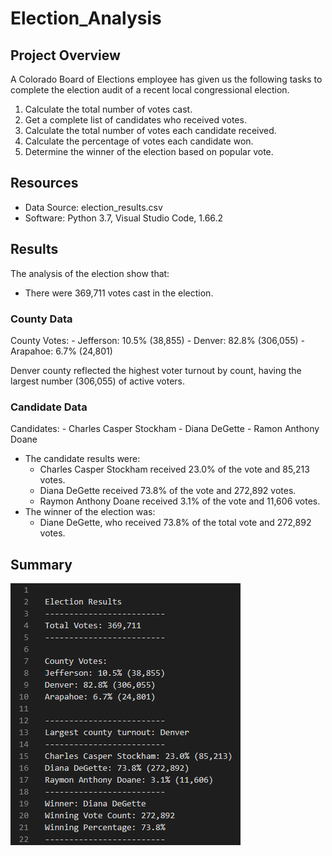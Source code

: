 # Election_Analysis

## Project Overview
A Colorado Board of Elections employee has given us the following tasks to complete the election audit of a recent local congressional election.

1. Calculate the total number of votes cast.
2. Get a complete list of candidates who received votes.
3. Calculate the total number of votes each candidate received.
4. Calculate the percentage of votes each candidate won.
5. Determine the winner of the election based on popular vote.

## Resources
- Data Source: election_results.csv
- Software: Python 3.7, Visual Studio Code, 1.66.2

## Results
The analysis of the election show that:
- There were 369,711 votes cast in the election.

### County Data
County Votes:
    - Jefferson: 10.5% (38,855)
    - Denver: 82.8% (306,055)
    - Arapahoe: 6.7% (24,801)

Denver county reflected the highest voter turnout by count, having the largest number (306,055) of active voters.

### Candidate Data
Candidates:
    - Charles Casper Stockham
    - Diana DeGette
    - Ramon Anthony Doane
- The candidate results were:
    - Charles Casper Stockham received 23.0% of the vote and 85,213 votes.
    - Diana DeGette received 73.8% of the vote and 272,892 votes.
    - Raymon Anthony Doane received 3.1% of the vote and 11,606 votes.
- The winner of the election was:
    - Diane DeGette, who received 73.8% of the total vote and 272,892 votes.

## Summary
![](analysis/Print_Data.png)
